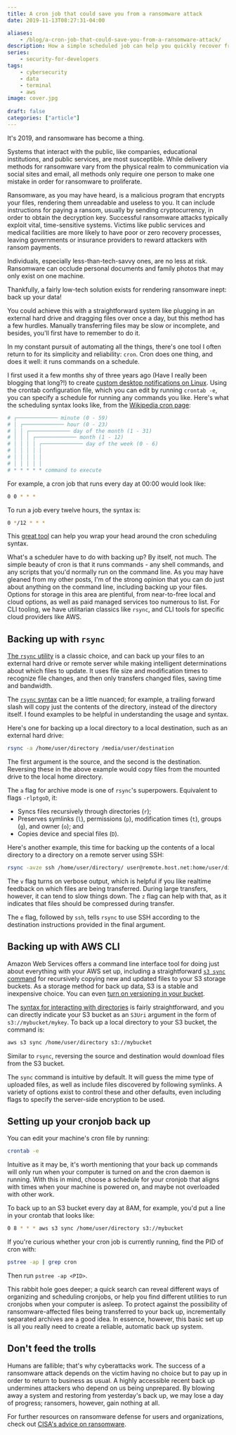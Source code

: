 ```yaml
---
title: A cron job that could save you from a ransomware attack
date: 2019-11-13T08:27:31-04:00

aliases:
    - /blog/a-cron-job-that-could-save-you-from-a-ransomware-attack/
description: How a simple scheduled job can help you quickly recover from ransomware.
series:
    - security-for-developers
tags:
    - cybersecurity
    - data
    - terminal
    - aws
image: cover.jpg
 
draft: false
categories: ["article"]
---
```


It's 2019, and ransomware has become a thing.

Systems that interact with the public, like companies, educational institutions, and public services, are most susceptible. While delivery methods for ransomware vary from the physical realm to communication via social sites and email, all methods only require one person to make one mistake in order for ransomware to proliferate.

Ransomware, as you may have heard, is a malicious program that encrypts your files, rendering them unreadable and useless to you. It can include instructions for paying a ransom, usually by sending cryptocurrency, in order to obtain the decryption key. Successful ransomware attacks typically exploit vital, time-sensitive systems. Victims like public services and medical facilities are more likely to have poor or zero recovery processes, leaving governments or insurance providers to reward attackers with ransom payments.

Individuals, especially less-than-tech-savvy ones, are no less at risk. Ransomware can occlude personal documents and family photos that may only exist on one machine.

Thankfully, a fairly low-tech solution exists for rendering ransomware inept: back up your data!

You could achieve this with a straightforward system like plugging in an external hard drive and dragging files over once a day, but this method has a few hurdles. Manually transferring files may be slow or incomplete, and besides, you'll first have to remember to do it.

In my constant pursuit of automating all the things, there's one tool I often return to for its simplicity and reliability: `cron`. Cron does one thing, and does it well: it runs commands on a schedule.

I first used it a few months shy of three years ago (Have I really been blogging that long?!) to create [custom desktop notifications on Linux](/blog/how-i-created-custom-desktop-notifications-using-terminal-and-cron/). Using the crontab configuration file, which you can edit by running `crontab -e`, you can specify a schedule for running any commands you like. Here's what the scheduling syntax looks like, from the [Wikipedia cron page](https://en.wikipedia.org/wiki/Cron):

```sh
# ┌───────────── minute (0 - 59)
# │ ┌───────────── hour (0 - 23)
# │ │ ┌───────────── day of the month (1 - 31)
# │ │ │ ┌───────────── month (1 - 12)
# │ │ │ │ ┌───────────── day of the week (0 - 6)
# │ │ │ │ │
# │ │ │ │ │
# │ │ │ │ │
# * * * * * command to execute
```

For example, a cron job that runs every day at 00:00 would look like:

```sh
0 0 * * *
```

To run a job every twelve hours, the syntax is:

```sh
0 */12 * * *
```

This [great tool](https://crontab.guru/) can help you wrap your head around the cron scheduling syntax.

What's a scheduler have to do with backing up? By itself, not much. The simple beauty of cron is that it runs commands - any shell commands, and any scripts that you'd normally run on the command line. As you may have gleaned from my other posts, I'm of the strong opinion that you can do just about anything on the command line, including backing up your files. Options for storage in this area are plentiful, from near-to-free local and cloud options, as well as paid managed services too numerous to list. For CLI tooling, we have utilitarian classics like `rsync`, and CLI tools for specific cloud providers like AWS.

## Backing up with `rsync`

[The `rsync` utility](https://en.wikipedia.org/wiki/Rsync) is a classic choice, and can back up your files to an external hard drive or remote server while making intelligent determinations about which files to update. It uses file size and modification times to recognize file changes, and then only transfers changed files, saving time and bandwidth.

The [`rsync` syntax](https://download.samba.org/pub/rsync/rsync.html) can be a little nuanced; for example, a trailing forward slash will copy just the contents of the directory, instead of the directory itself. I found examples to be helpful in understanding the usage and syntax.

Here's one for backing up a local directory to a local destination, such as an external hard drive:

```sh
rsync -a /home/user/directory /media/user/destination
```

The first argument is the source, and the second is the destination. Reversing these in the above example would copy files from the mounted drive to the local home directory.

The `a` flag for archive mode is one of `rsync`'s superpowers. Equivalent to flags `-rlptgoD`, it:

- Syncs files recursively through directories (`r`);
- Preserves symlinks (`l`), permissions (`p`), modification times (`t`), groups (`g`), and owner (`o`); and
- Copies device and special files (`D`).

Here's another example, this time for backing up the contents of a local directory to a directory on a remote server using SSH:

```sh
rsync -avze ssh /home/user/directory/ user@remote.host.net:home/user/directory
```

The `v` flag turns on verbose output, which is helpful if you like realtime feedback on which files are being transferred. During large transfers, however, it can tend to slow things down. The `z` flag can help with that, as it indicates that files should be compressed during transfer.

The `e` flag, followed by `ssh`, tells `rsync` to use SSH according to the destination instructions provided in the final argument.

## Backing up with AWS CLI

Amazon Web Services offers a command line interface tool for doing just about everything with your AWS set up, including a straightforward [`s3 sync` command](https://docs.aws.amazon.com/ja_jp/cli/latest/reference/s3/sync.html) for recursively copying new and updated files to your S3 storage buckets. As a storage method for back up data, S3 is a stable and inexpensive choice. You can even [turn on versioning in your bucket](https://docs.aws.amazon.com/AmazonS3/latest/dev/Versioning.html).

The [syntax for interacting with directories](https://docs.aws.amazon.com/ja_jp/cli/latest/reference/s3/index.html#directory-and-s3-prefix-operations) is fairly straightforward, and you can directly indicate your S3 bucket as an `S3Uri` argument in the form of `s3://mybucket/mykey`. To back up a local directory to your S3 bucket, the command is:

```sh
aws s3 sync /home/user/directory s3://mybucket
```

Similar to `rsync`, reversing the source and destination would download files from the S3 bucket.

The `sync` command is intuitive by default. It will guess the mime type of uploaded files, as well as include files discovered by following symlinks. A variety of options exist to control these and other defaults, even including flags to specify the server-side encryption to be used.

## Setting up your cronjob back up

You can edit your machine's cron file by running:

```sh
crontab -e
```

Intuitive as it may be, it's worth mentioning that your back up commands will only run when your computer is turned on and the cron daemon is running. With this in mind, choose a schedule for your cronjob that aligns with times when your machine is powered on, and maybe not overloaded with other work.

To back up to an S3 bucket every day at 8AM, for example, you'd put a line in your crontab that looks like:

```sh
0 8 * * * aws s3 sync /home/user/directory s3://mybucket
```

If you're curious whether your cron job is currently running, find the PID of cron with:

```sh
pstree -ap | grep cron
```

Then run `pstree -ap <PID>`.

This rabbit hole goes deeper; a quick search can reveal different ways of organizing and scheduling cronjobs, or help you find different utilities to run cronjobs when your computer is asleep. To protect against the possibility of ransomware-affected files being transferred to your back up, incrementally separated archives are a good idea. In essence, however, this basic set up is all you really need to create a reliable, automatic back up system.

## Don't feed the trolls

Humans are fallible; that's why cyberattacks work. The success of a ransomware attack depends on the victim having no choice but to pay up in order to return to business as usual. A highly accessible recent back up undermines attackers who depend on us being unprepared. By blowing away a system and restoring from yesterday's back up, we may lose a day of progress; ransomers, however, gain nothing at all.

For further resources on ransomware defense for users and organizations, check out [CISA's advice on ransomware](https://www.us-cert.gov/Ransomware).
